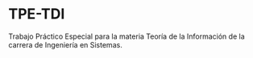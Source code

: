 # TPE-TDI
Trabajo Práctico Especial para la materia Teoría de la Información de la carrera de Ingeniería en Sistemas.

